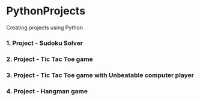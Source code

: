 # PythonProjects
Creating projects using Python

### 1. Project - Sudoku Solver ###

### 2. Project - Tic Tac Toe game ###

### 3. Project - Tic Tac Toe game with Unbeatable computer player ###

### 4. Project - Hangman game ###